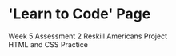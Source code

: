 # 'Learn to Code' Page <br>
Week 5 Assessment 2 Reskill Americans Project <br>
HTML and CSS Practice
